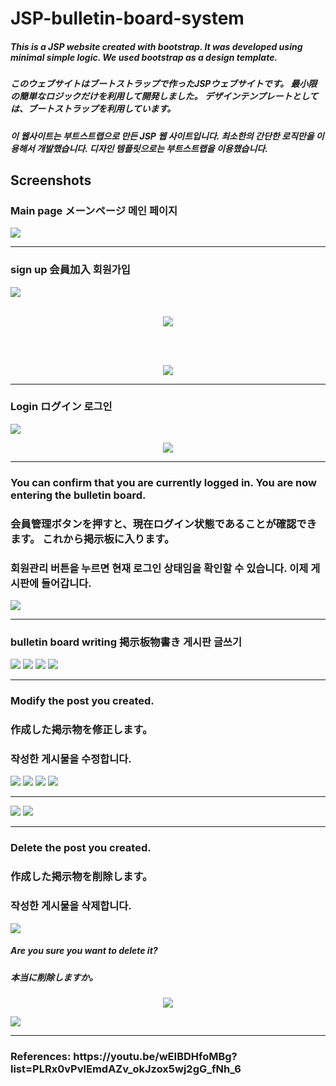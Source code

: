 # JSP-bulletin-board-system
<h5>This is a JSP website created with bootstrap. It was developed using minimal simple logic. We used bootstrap as a design template.</h5>

<h5>このウェブサイトはブートストラップで作ったJSPウェブサイトです。 最小限の簡単なロジックだけを利用して開発しました。 デザインテンプレートとしては、ブートストラップを利用しています。</h5> 

<h5>이 웹사이트는 부트스트랩으로 만든 JSP 웹 사이트입니다. 최소한의 간단한 로직만을 이용해서 개발했습니다. 디자인 템플릿으로는 부트스트랩을 이용했습니다.</h5>

<h2>Screenshots</h2>
<div>
  <h3>Main page メーンページ 메인 페이지</h3>
  <img src="https://user-images.githubusercontent.com/43163696/95014958-659ae880-0685-11eb-92a2-f48a0ede6223.PNG">
  <hr>
  <h3>sign up 会員加入 회원가입</h3>
  <img src="https://user-images.githubusercontent.com/43163696/95015007-967b1d80-0685-11eb-8985-09eb92b2c3bb.png">
  <br><br>
  <p align="center"><img src="https://user-images.githubusercontent.com/43163696/95015016-9bd86800-0685-11eb-9f86-21d859cc0762.PNG"></p>
  <br><br>
  <p align="center"><img src="https://user-images.githubusercontent.com/43163696/95015025-a4c93980-0685-11eb-86b4-84a49d9c7f8a.png"></p>
  <hr>
  <h3>Login ログイン 로그인</h3>
  <img src="https://user-images.githubusercontent.com/43163696/95016962-646fb880-0691-11eb-8875-d8e7b50cad89.png">
  <p align="center"><img src="https://user-images.githubusercontent.com/43163696/95017007-a39e0980-0691-11eb-9008-f594fa619c0e.PNG"></p>
  <hr>
  <h3>You can confirm that you are currently logged in. You are now entering the bulletin board.</h3>
  <h3>会員管理ボタンを押すと、現在ログイン状態であることが確認できます。 これから掲示板に入ります。</h3>
  <h3>회원관리 버튼을 누르면 현재 로그인 상태임을 확인할 수 있습니다. 이제 게시판에 들어갑니다.</h3>
  <img src="https://user-images.githubusercontent.com/43163696/95017110-3e96e380-0692-11eb-952c-23113feb87f1.png">
  <hr>
  <h3>bulletin board writing 掲示板物書き 게시판 글쓰기</h3>
  <img src="https://user-images.githubusercontent.com/43163696/95016046-8108f200-068b-11eb-8757-c7b16a4f4bc4.png">
  <img src="https://user-images.githubusercontent.com/43163696/95016110-e1982f00-068b-11eb-9459-f1ace63e37ea.png">
  <img src="https://user-images.githubusercontent.com/43163696/95016167-2f149c00-068c-11eb-9a3a-c3e5e23de6a7.png">
  <img src="https://user-images.githubusercontent.com/43163696/95015880-7e59cd00-068a-11eb-8bd0-874ec81cd54b.png">
  <hr>
  <h3>Modify the post you created.</h3>
  <h3>作成した掲示物を修正します。</h3>
  <h3>작성한 게시물을 수정합니다.</h3>
  <img src="https://user-images.githubusercontent.com/43163696/95016308-34261b00-068d-11eb-82fb-809df0c161cd.png">
  <img src="https://user-images.githubusercontent.com/43163696/95016454-042b4780-068e-11eb-945e-04d58b3c648d.png">
  <img src="https://user-images.githubusercontent.com/43163696/95016580-c844b200-068e-11eb-8df9-c0f8737cea0c.png">
  <img src="https://user-images.githubusercontent.com/43163696/95016639-2ffafd00-068f-11eb-8da9-580ffd673033.png">
  <hr>
  <img src="https://user-images.githubusercontent.com/43163696/95016681-7cded380-068f-11eb-8be4-792f560f9842.png">
  <img src="https://user-images.githubusercontent.com/43163696/95016580-c844b200-068e-11eb-8df9-c0f8737cea0c.png">
  <hr>
  <h3>Delete the post you created.</h3>
  <h3>作成した掲示物を削除します。</h3>
  <h3>작성한 게시물을 삭제합니다.</h3>
  <img src="https://user-images.githubusercontent.com/43163696/95016797-3fc71100-0690-11eb-830a-a92d2b17c841.png">
  <h5>Are you sure you want to delete it?</h5>
  <h5>本当に削除しますか。</h5>
  <p align="center"><img src="https://user-images.githubusercontent.com/43163696/95016861-bd8b1c80-0690-11eb-965d-39be1a0d2056.png"></p>
  <img src="https://user-images.githubusercontent.com/43163696/95016883-e4e1e980-0690-11eb-9d03-fe72d1ab0454.PNG">
  <hr>
  <h3>References: https://youtu.be/wEIBDHfoMBg?list=PLRx0vPvlEmdAZv_okJzox5wj2gG_fNh_6</h3>
</div>
